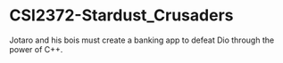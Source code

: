# CSI2372-Stardust_Crusaders
Jotaro and his bois must create a banking app to defeat Dio through the power of C++.
